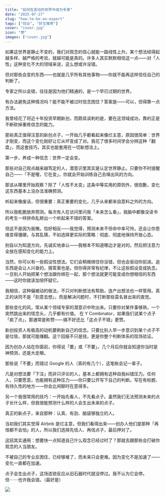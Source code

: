 ```yaml
---
title: "如何在变动的世界中成为专家"
date: "2025-07-27"
slug: "how-to-be-an-expert"
tags: ["创业", "好文推荐"]
cover: "cover.jpg"
icon: "😎"
images: ["cover.jpg"]
---
```

如果这世界是静止不变的，我们对观念的信心就能一路线性上升。某个想法经得起越多样、越严格的考验，就越可能是真的。许多人其实默默相信这一点——对「人性」这种变化不大的领域来说，这么想或许没错。



但对那些会变的东西——也就是几乎所有其他事物——你就不能再这样信任自己的判断了。



专家之所以会错，往往是因为他们精通的，是一个早已过期的世界。



有办法避免这种情况吗？能不能不被过时信念困住？答案是——可以，但得靠一点方法。



我曾经花了将近十年投资早期新创，而颇具讽刺的是，要在这领域成功，靠的正是不断砍掉重练信念的能力。



那些真正值得注意的新创点子，一开始几乎都看起来像烂主意，原因很简单：世界才刚变，而这个变化刚好让它从坏变成了对。我花了很多时间学会分辨这种「翻盘」，而这套技巧，其实也能套用在一切新想法上。



第一步，养成一种信念：世界一定会变。



那些对自己观点越来越笃定的人，潜意识里其实是认定世界静止。只要你不时提醒自己——「不是喔，它在变」，你就会开始训练自己去嗅出风的方向。



那该从哪里开始观察？除了「人性不太变」这条中等实用的原则外，很抱歉，变化这东西基本上没办法准确预测。



听起来像废话，但很重要：真正重要的变化，几乎从来都来自意料之外的方向。



所以我乾脆放弃预测。每次有人在访问里问我「未来怎么看」，我脑中都像没读书的考生一样拼命乱掰出一个听起来不错的答案。



但这不是因为我懒。恰好相反——我觉得，预测未来不但命中率可怜，还会让你思维变得僵硬。与其乱猜，不如选择更实际的策略：彻底、彻底地保持开放心态。



别自以为知道方向，先诚实地承认——我根本不知道哪边才是对的。然后把注意力全放在感知变化的能力上。



当然，你可以有一些假设性想法。它们会稍微绑住你没错，但也会驱动你前进。追东西是会让人兴奋的，猜答案也是。但你得非常有纪律，不让这些假设变成执念。
一旦别人开始把某个想法跟你绑在一起，那个想法就更可能变成你想相信的东西——这时你就该加倍怀疑它。



我相信，这种偏被动的做法，不只对判断想法有帮助，连产出想法也一样管用。真正的诀窍不是「刻意去想」，而是解决问题时，不打断那些莫名冒出来的直觉。



那些变化的风，常从某个领域专家的潜意识中吹出来。只要你对某件事够熟，一个突然跳出来的怪念头，几乎都有价值。
在 Y Combinator，如果我们说某个点子「疯了点」，那通常是称赞——搞不好还比「这点子不错」更赞。



新创投资人有极高的动机要刷新自己的信念。只要比别人早一步意识到某个点子不是垃圾，那就可能赚翻。这个回报不只是钱，更是你整个判断体系的现场验证。



因为创办人站在你面前，你得说「要」或「不要」，几个月后你就会知道你当时是神预测，还是大走眼。



那些说「不要」而错过 Google 的人（真的有几个），这笔帐会记一辈子。



凡是对想法要「下注」而非只评论的人，基本上都拥有这种自我纠错压力。任何人，只要愿意，也能拥有这种压力——你只要公开写下自己的判断。写在有标题、有持久性的地方——你会比闲聊时在意得多。



另一个我很常用的技巧：一开始先看人，不先看点子。虽然我们无法预测未来的点子长什么样，但我很能预测什么样的人会生出未来的点子。



真正的新点子，来自那种：认真、有劲、脑袋够独立的人。



当初我们其实觉得 Airbnb 是烂主意，但我们看得出来——创办人他们是那种「再怪都不会怕」的人，所以我们选择先信人、再信点子，最后押对了。



这招其实通用：想要快一点知道自己什么观念已经过时了？那就去跟那些会打破你观念的人当朋友。



不被自己的专业反困住，已经够难了，而未来只会更难。因为变化不是加速了——变化一直都在加速。



点子会生出点子，这场连锁反应从旧石器时代就没停过。我不认为它会停。
但⋯⋯也许我会错。（最好是）




![](https://prod-files-secure.s3.us-west-2.amazonaws.com/112d0858-5090-4d34-a606-b75eb8d65fd2/46476355-9cf3-4e99-9b7a-3531bc426380/1000202064.png?X-Amz-Algorithm=AWS4-HMAC-SHA256&X-Amz-Content-Sha256=UNSIGNED-PAYLOAD&X-Amz-Credential=ASIAZI2LB4664LREJ5OB%2F20250918%2Fus-west-2%2Fs3%2Faws4_request&X-Amz-Date=20250918T114327Z&X-Amz-Expires=3600&X-Amz-Security-Token=IQoJb3JpZ2luX2VjED4aCXVzLXdlc3QtMiJIMEYCIQDDG4Zuli9fkiUlAITFGbu4Ii1WPFMKeALsBqURtthdbgIhAI6YHls08zEltxwQbI3DjgoBGNprSa6iQgmy1MG91M3vKogECLf%2F%2F%2F%2F%2F%2F%2F%2F%2F%2FwEQABoMNjM3NDIzMTgzODA1IgxIhimkEOpcwV3kYfMq3AO3sp0y31apx4FP7Aqnypo52lZyC60ZR2KPR8iSKGVZSjkN0QwsGu0XOj108Wapn0k1s9jASR%2BBLHr5lvG6UJ7wNWL89ciFKWFxtLhYdzWmI9A5NcJcWzalUNNfFf%2BpuU2n%2BdPJ2bWgSBFEphRzi05z7L2bvmU9SSAY1AYghpIgdVmUz3uPx3to96WEGfCG1kZI8nSWO09ChtI0%2BKG5Pai9G%2BQeU46K%2Fi59oqiqQRfTzKzHCge9AvcUtq0E0Z0VcSEXG5thbrfrzFq6tSi0p8ubDP5ScfrsFWLOGKPQUhDIQr%2FW5SvbbSd8iqqX%2Bjo1n%2FfGyJXd0O2i4%2BeuoBipy2o3raOVYQbWhU%2FKIaQyLncRUc14Z8PyrkJTn5Ot3ewnUSwtWJdnnp0K0%2BWGan68jUdyB1lYW5PB6b3GDRNHPqs%2BefnN92iR%2FIdAJse1s%2FTl2x%2FCRqY1KUqCnSDyPVDtdIxAiDQ9UT1Q2%2FqUbIEnv2NDHL4hOKIb0%2BrTh3YXWdxkk38RNVNnrP6xQF%2BpEO2z8aKu4tCNWKDmdHnzyg02FByu%2FMQkdoYQCE1EVqueajeI4ea0Is%2FbsDAFfeEWztK1heI4YHzg1FKWJmWATwhw4nrS%2FO0ra2VJ%2FRkL%2FvOEnTDUvK7GBjqkAePmYwj7KBfk5QsMN%2BxGJyR2SWL0YdJXHT7c3gQysHgegRZx%2F7alfkZzUKDP0wrkB11mvnT52gxL%2BqRHQ8qqLdflokO%2BbACRxg%2FLoXnUQsqjUfLpdR9Gfr2Gtz9CyJlC%2Bhle%2FbW3U9epl%2Bi%2FfDQHYj0HxsfWkl0LuiP2upWyEPpNjwfEcIsBuvMI8wMj%2FXW0cFx9v8Ic%2FqFAWWncXCdNhSFKULrE&X-Amz-Signature=84ff0cbb7a7afd64398c158f705a09596242b823215df962a2cd43fc1fd891d9&X-Amz-SignedHeaders=host&x-amz-checksum-mode=ENABLED&x-id=GetObject)

